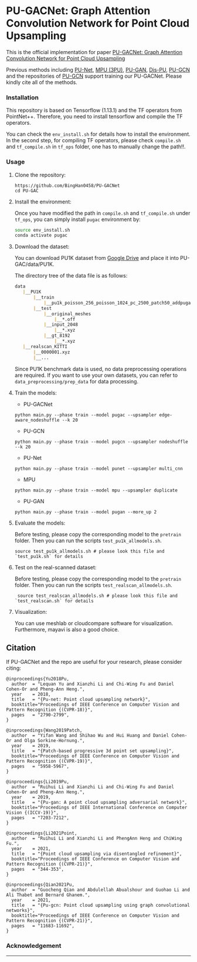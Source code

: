 # PU-GACNet: Graph Attention Convolution Network for Point Cloud Upsampling

This is the official implementation for paper [PU-GACNet: Graph Attention Convolution Network for Point Cloud Upsampling](https://doi.org/10.1016/j.imavis.2021.104371)

Previous methods including [PU-Net](https://openaccess.thecvf.com/content_cvpr_2018/papers/Yu_PU-Net_Point_Cloud_CVPR_2018_paper.pdf), [MPU (3PU)](https://openaccess.thecvf.com/content_CVPR_2019/papers/Yifan_Patch-Based_Progressive_3D_Point_Set_Upsampling_CVPR_2019_paper.pdf), [PU-GAN](https://openaccess.thecvf.com/content_ICCV_2019/papers/Li_PU-GAN_A_Point_Cloud_Upsampling_Adversarial_Network_ICCV_2019_paper.pdf), [Dis-PU](https://openaccess.thecvf.com/content/CVPR2021/papers/Li_Point_Cloud_Upsampling_via_Disentangled_Refinement_CVPR_2021_paper.pdf), [PU-GCN](https://openaccess.thecvf.com/content/CVPR2021/papers/Qian_PU-GCN_Point_Cloud_Upsampling_Using_Graph_Convolutional_Networks_CVPR_2021_paper.pdf) and the repositories of [PU-GCN](https://github.com/guochengqian/PU-GCN) support training our PU-GACNet. Please kindly cite all of the methods. 

 
### Installation
This repository is based on Tensorflow (1.13.1) and the TF operators from PointNet++. Therefore, you need to install tensorflow and compile the TF operators. 

You can check the `env_install.sh` for details how to install the environment. In the second step, for compiling TF operators, please check `compile.sh` and `tf_compile.sh` in `tf_ops` folder, one has to manually change the path!!. 


### Usage

1. Clone the repository:

   ```shell
   https://github.com/BingHan0458/PU-GACNet
   cd PU-GAC
   ```
   
2. Install the environment:

   Once you have modified the path in `compile.sh` and `tf_compile.sh` under `tf_ops`, you can simply install `pugac` environment by:
   
   ```bash
   source env_install.sh
   conda activate pugac
   ```
   
3. Download the dataset:

    You can download PU1K dataset from [Google Drive](https://drive.google.com/drive/folders/1k1AR_oklkupP8Ssw6gOrIve0CmXJaSH3?usp=sharing) and place it into PU-GAC/data/PU1K.
    
    The directory tree of the data file is as follows:
    ```markdown
    data
       |__PU1K
           |__train
               |__pu1k_poisson_256_poisson_1024_pc_2500_patch50_addpugan.h5
           |__test
               |__original_meshes
                   |__*.off
               |__input_2048
                   |__*.xyz
               |__gt_8192
                   |__*.xyz
       |__realscan_KITTI
           |__0000001.xyz
           |__...
    ```
    
    Since PU1K benchmark data is used, no data preprocessing operations are required. If you want to use your own datasets, you can refer to `data_preprocessing/prep_data` for data processing.
    
4. Train the models:

   -  PU-GACNet
   ```shell
   python main.py --phase train --model pugac --upsampler edge-aware_nodeshuffle --k 20
   ```
    
   -  PU-GCN
   ```shell
   python main.py --phase train --model pugcn --upsampler nodeshuffle --k 20
   ```
   
   -  PU-Net
   ```shell
   python main.py --phase train --model punet --upsampler multi_cnn
   ```
   
   - MPU
   ```shell
   python main.py --phase train --model mpu --upsampler duplicate
   ```

   -  PU-GAN
   ```shell
   python main.py --phase train --model pugan --more_up 2
   ```
   
5. Evaluate the models:  
    
    Before testing, please copy the corresponding model to the `pretrain` folder. Then you can run the scripts `test_pu1k_allmodels.sh`.
    
   ```shell
   source test_pu1k_allmodels.sh # please look this file and `test_pu1k.sh` for details
   ```

6. Test on the real-scanned dataset:

    Before testing, please copy the corresponding model to the `pretrain` folder. Then you can run the scripts `test_realscan_allmodels.sh`.
    
   ```shell
    source test_realscan_allmodels.sh # please look this file and `test_realscan.sh` for details
    ```

7. Visualization:

   You can use meshlab or cloudcompare software for visualization. Furthermore, mayavi is also a good choice.
   
    
## Citation

If PU-GACNet and the repo are useful for your research, please consider citing:

	@inproceedings{Yu2018Pu,
	  author  = "Lequan Yu and Xianzhi Li and Chi-Wing Fu and Daniel Cohen-Or and Pheng-Ann Heng.",
	  year    = 2018,
	  title   = "{Pu-net: Point cloud upsampling network}",
	  booktitle="Proceedings of IEEE Conference on Computer Vision and Pattern Recognition {(CVPR-18)}", 
	  pages   = "2790-2799",
	}

	@inproceedings{Wang2019Patch,
	  author  = "Yifan Wang and Shihao Wu and Hui Huang and Daniel Cohen-Or and Olga Sorkine-Hornung.",
	  year    = 2019,
	  title   = "{Patch-based progressive 3d point set upsampling}",
	  booktitle="Proceedings of IEEE Conference on Computer Vision and Pattern Recognition {(CVPR-19)}", 
	  pages   = "5958-5967",
	}

	@inproceedings{Li2019Pu,
	  author  = "Ruihui Li and Xianzhi Li and Chi-Wing Fu and Daniel Cohen-Or and Pheng-Ann Heng.",
	  year    = 2019,
	  title   = "{Pu-gan: A point cloud upsampling adversarial network}",
	  booktitle="Proceedings of IEEE International Conference on Computer Vision {(ICCV-19)}", 
	  pages   = "7203-7212",
	}

	@inproceedings{Li2021Point,
	  author  = "Ruihui Li and Xianzhi Li and PhengAnn Heng and ChiWing Fu.",
	  year    = 2021,
	  title   = "{Point cloud upsampling via disentangled refinement}",
	  booktitle="Proceedings of IEEE Conference on Computer Vision and Pattern Recognition {(CVPR-21)}", 
	  pages   = "344-353",
	}

	@inproceedings{Qian2021Pu,
	  author  = "Guocheng Qian and Abdulellah Abualshour and Guohao Li and Ali Thabet and Bernard Ghanem.",
	  year    = 2021,
	  title   = "{Pu-gcn: Point cloud upsampling using graph convolutional networks}",
	  booktitle="Proceedings of IEEE Conference on Computer Vision and Pattern Recognition {(CVPR-21)}", 
	  pages   = "11683-11692",
	}


### Acknowledgement
****
